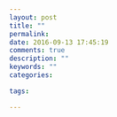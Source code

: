 ```yaml
---
layout: post
title: ""
permalink: 
date: 2016-09-13 17:45:19
comments: true
description: ""
keywords: ""
categories:

tags:

---
```

